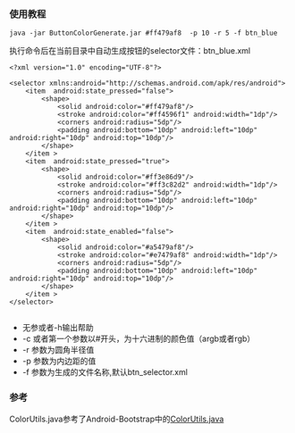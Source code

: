 ### 使用教程

```
java -jar ButtonColorGenerate.jar #ff479af8  -p 10 -r 5 -f btn_blue
```
执行命令后在当前目录中自动生成按钮的selector文件：btn_blue.xml
```
<?xml version="1.0" encoding="UTF-8"?>

<selector xmlns:android="http://schemas.android.com/apk/res/android">
    <item  android:state_pressed="false">
        <shape>
            <solid android:color="#ff479af8"/>
            <stroke android:color="#ff4596f1" android:width="1dp"/>
            <corners android:radius="5dp"/>
            <padding android:bottom="10dp" android:left="10dp" android:right="10dp" android:top="10dp"/>
        </shape>
    </item >
    <item  android:state_pressed="true">
        <shape>
            <solid android:color="#ff3e86d9"/>
            <stroke android:color="#ff3c82d2" android:width="1dp"/>
            <corners android:radius="5dp"/>
            <padding android:bottom="10dp" android:left="10dp" android:right="10dp" android:top="10dp"/>
        </shape>
    </item >
    <item  android:state_enabled="false">
        <shape>
            <solid android:color="#a5479af8"/>
            <stroke android:color="#e7479af8" android:width="1dp"/>
            <corners android:radius="5dp"/>
            <padding android:bottom="10dp" android:left="10dp" android:right="10dp" android:top="10dp"/>
        </shape>
    </item >
</selector>


```
* 无参或者-h输出帮助
* -c 或者第一个参数以#开头，为十六进制的颜色值（argb或者rgb）
* -r 参数为圆角半径值
* -p 参数为内边距的值
* -f 参数为生成的文件名称,默认btn_selector.xml

### 参考
ColorUtils.java参考了Android-Bootstrap中的[ColorUtils.java](https://github.com/Bearded-Hen/Android-Bootstrap/blob/master/AndroidBootstrap/src/main/java/com/beardedhen/androidbootstrap/utils/ColorUtils.java)

